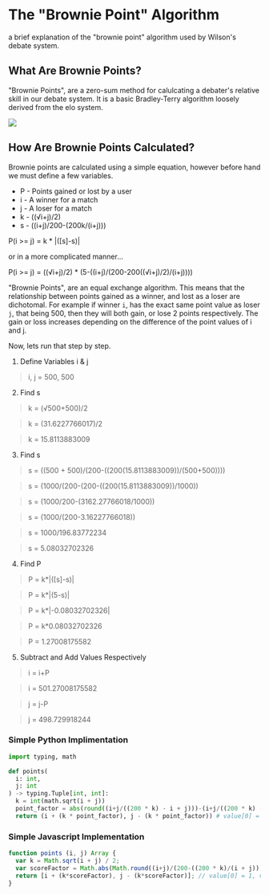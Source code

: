 # The "Brownie Point" Algorithm

a brief explanation of the "brownie point" algorithm used by Wilson's debate system.

## What Are Brownie Points?

"Brownie Points", are a zero-sum method for calulcating a debater's relative skill in our debate system. It is a basic Bradley-Terry algorithm loosely derived from the elo system.
  
<img src="https://user-images.githubusercontent.com/82357502/136141241-5a0b9f48-4781-4f32-a177-9b90403f5861.png">
  
## How Are Brownie Points Calculated?

Brownie points are calculated using a simple equation, however before hand we must define a few variables.

* P - Points gained or lost by a user
* i - A winner for a match
* j - A loser for a match
* k - ((√i+j)/2)
* s - ((i+j)/200-(200k/(i+j)))

P(i >= j) = k * |([s]-s)|

or in a more complicated manner...

P(i >= j) = ((√i+j)/2) * (5-((i+j)/(200-200((√i+j)/2)/(i+j))))

"Brownie Points", are an equal exchange algorithm. This means that the relationship between points gained as a winner, and lost as a loser are dichotomal. For example if winner `i`, has the exact same point value as loser `j`, that being 500, then they will both gain, or lose 2 points respectively.
The gain or loss increases depending on the difference of the point values of i and j.

Now, lets run that step by step.

1. Define Variables i & j

> i, j = 500, 500

2. Find s

> k = (√500+500)/2

> k = (31.6227766017)/2

> k = 15.8113883009

3. Find s

> s = ((500 + 500)/(200-((200(15.8113883009))/(500+500))))

> s = (1000/(200-(200-((200(15.8113883009))/1000))

> s = (1000/200-(3162.27766018/1000))

> s = (1000/(200-3.16227766018))

> s = 1000/196.83772234

> s = 5.08032702326

4. Find P

> P = k*|([s]-s)|

> P = k*|(5-s)|

> P = k*|-0.08032702326|

> P = k*0.08032702326

> P = 1.27008175582

5. Subtract and Add Values Respectively

> i = i+P

> i = 501.27008175582


> j = j-P

> j = 498.729918244


### Simple Python Implimentation

```py
import typing, math

def points(
  i: int,
  j: int
) -> typing.Tuple[int, int]:
  k = int(math.sqrt(i + j))
  point_factor = abs(round((i+j/((200 * k) - i + j)))-(i+j/((200 * k) - i + j)))
  return (i + (k * point_factor), j - (k * point_factor)) # value[0] = i, value[1] = j
```

### Simple Javascript Implementation

```js
function points (i, j) Array {
  var k = Math.sqrt(i + j) / 2;
  var scoreFactor = Math.abs(Math.round((i+j)/(200-((200 * k)/(i + j)))))-(i+j)/(200-((200 * k)/(i + j))));
  return [i + (k*scoreFactor), j - (k*scoreFactor)]; // value[0] = 1, value[1] = j
}
```
